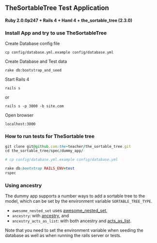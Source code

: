 ## TheSortableTree Test Application 

#### Ruby 2.0.0p247 + Rails 4 + Haml 4 + the_sortable_tree (2.3.0)


### Install App and try to use TheSortableTree

Create Database config file

```
cp config/database.yml.example config/database.yml
```

Create Database and Test data

```
rake db:bootstrap_and_seed
```

Start Rails 4

```
rails s
```

or

```
rails s -p 3000 -b site.com
```

Open browser

```
localhost:3000
```

### How to run tests for TheSortable tree

```ruby
git clone git@github.com:the-teacher/the_sortable_tree.git
cd the_sortable_tree/spec/dummy_app/

# cp config/database.yml.example config/database.yml

rake db:bootstrap RAILS_ENV=test
rspec
```


### Using ancestry

The dummy app supports a number ways to add a sortable tree to the model, which can be
set by the environment variable `SORTABLE_TREE_TYPE`.

* `awesome_nested_set` uses [awesome\_nested\_set](https://github.com/collectiveidea/awesome_nested_set),
* `ancestry`: with [ancestry](https://github.com/stefankroes/ancestry), and
* `ancestry_acts_as_list`: with both ancestry and [acts_as_list](https://github.com/swanandp/acts_as_list).

Note that you need to set the environment variable when seeding the database as well as when
running the rails server or tests.
